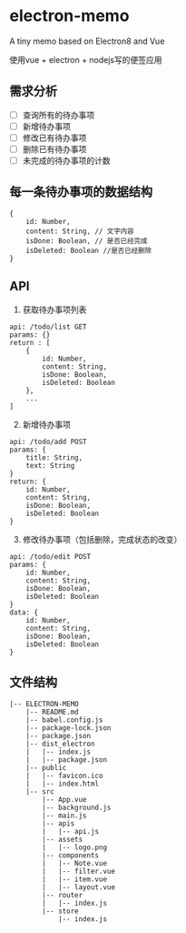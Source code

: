 # electron-memo
A tiny memo based on Electron8 and Vue

使用vue + electron + nodejs写的便签应用


## 需求分析
- [ ] 查询所有的待办事项
- [ ] 新增待办事项
- [ ] 修改已有待办事项
- [ ] 删除已有待办事项
- [ ] 未完成的待办事项的计数

## 每一条待办事项的数据结构
```
{
    id: Number,
    content: String, // 文字内容
    isDone: Boolean, // 是否已经完成
    isDeleted: Boolean //是否已经删除
}
```

## API
1. 获取待办事项列表
```
api: /todo/list GET
params: {}
return : [
    {
        id: Number,
        content: String,
        isDone: Boolean,
        isDeleted: Boolean
    }, 
    ...
]
```

2. 新增待办事项
```
api: /todo/add POST
params: {
    title: String,
    text: String
}
return: {
    id: Number,
    content: String,
    isDone: Boolean,
    isDeleted: Boolean
}
```
3. 修改待办事项（包括删除，完成状态的改变）
```
api: /todo/edit POST
params: {
    id: Number,
    content: String,
    isDone: Boolean,
    isDeleted: Boolean
}
data: {
    id: Number,
    content: String,
    isDone: Boolean,
    isDeleted: Boolean
}
```

## 文件结构
```
|-- ELECTRON-MEMO
    |-- README.md
    |-- babel.config.js
    |-- package-lock.json
    |-- package.json
    |-- dist_electron
    |   |-- index.js
    |   |-- package.json
    |-- public
    |   |-- favicon.ico
    |   |-- index.html
    |-- src
        |-- App.vue
        |-- background.js
        |-- main.js
        |-- apis
        |   |-- api.js
        |-- assets
        |   |-- logo.png
        |-- components
        |   |-- Note.vue
        |   |-- filter.vue
        |   |-- item.vue
        |   |-- layout.vue
        |-- router
        |   |-- index.js
        |-- store
            |-- index.js
```